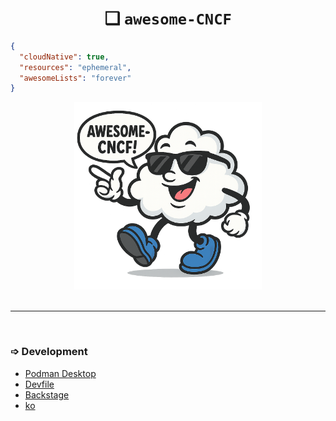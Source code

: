 <h1 align="center">❑ <code>awesome-CNCF</code></h1>


```json
{
  "cloudNative": true,
  "resources": "ephemeral",
  "awesomeLists": "forever"
}
```
<p align="center"> <img src="assets/logoSunny.png" alt="Awesome Cloud Mascot" width="300"/><br><br> </p>

---

&nbsp;  

### ➩ Development 

- [Podman Desktop](https://github.com/podman-desktop/podman-desktop.git)
- [Devfile](https://github.com/devfile/api.git)
- [Backstage](https://github.com/backstage/backstage.git)
- [ko](https://github.com/ko-build/ko.git)
